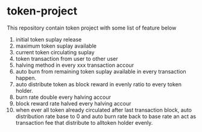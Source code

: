 # token-project
This repository contain token project with some list of feature below 

1. initial token suplay release
2. maximum token suplay available
3. current token circulating suplay
4. token transaction from user to other user
5. halving method in every xxx transaction accour
6. auto burn from remaining token suplay available in every transaction happen.
7. auto distribute token as block reward in evenly ratio to every token holder.
8. burn rate double every halving accour
9. block reward rate halved every halving accour
10. when ever all token already circulated after last transaction block, auto distribution rate base to 0 and auto burn rate back to base rate an act as transaction fee that distribute to alltoken holder evenly.
